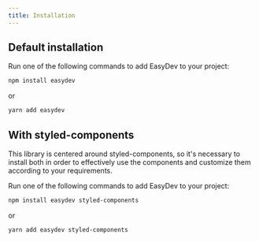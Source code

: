 ```yaml
---
title: Installation
---
```


## Default installation

Run one of the following commands to add EasyDev to your project:

```bash
npm install easydev
```

or

```bash
yarn add easydev
```

## With styled-components

This library is centered around styled-components, so it's necessary to install both in order to effectively use the components and customize them according to your requirements.

Run one of the following commands to add EasyDev to your project:

```bash
npm install easydev styled-components
```

or

```bash
yarn add easydev styled-components
```
